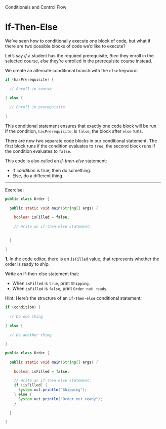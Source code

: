 Conditionals and Control Flow
# If-Then-Else

We’ve seen how to conditionally execute one block of code, but what if there are two possible blocks of code we’d like to execute?

Let’s say _if_ a student has the required prerequisite, _then_ they enroll in the selected course, _else_ they’re enrolled in the prerequisite course instead.

We create an alternate conditional branch with the `else` keyword:

```java
if (hasPrerequisite) {
 
  // Enroll in course
 
} else {
 
  // Enroll in prerequisite
 
}
```

This conditional statement ensures that exactly one code block will be run. If the condition, `hasPrerequisite`, is `false`, the block after `else` runs.

There are now two separate code blocks in our conditional statement. The first block runs if the condition evaluates to `true`, the second block runs if the condition evaluates to `false`.

This code is also called an _if-then-else_ statement:

-   If _condition_ is true, then do something.
-   Else, do a different thing.

---

Exercise: 

```java
public class Order {
  
  public static void main(String[] args) {
    
    boolean isFilled = false;
    
    // Write an if-then-else statement:
    
    
  }
  
}
```

**1.** In the code editor, there is an `isFilled` value, that represents whether the order is ready to ship.

Write an if-then-else statement that:

-   When `isFilled` is `true`, print `Shipping`.
-   When `isFilled` is `false`, print `Order not ready`.

Hint: Here’s the structure of an `if-then-else` conditional statement:
```java
if (condition) {
 
  // Do one thing
 
} else {
 
  // Do another thing
 
}
```

```java
public class Order {
  
  public static void main(String[] args) {
    
    boolean isFilled = false;
    
    // Write an if-then-else statement:
    if (isFilled) {
      System.out.println("Shipping");
    } else {
      System.out.println("Order not ready");
    }
    
  }
  
}
```